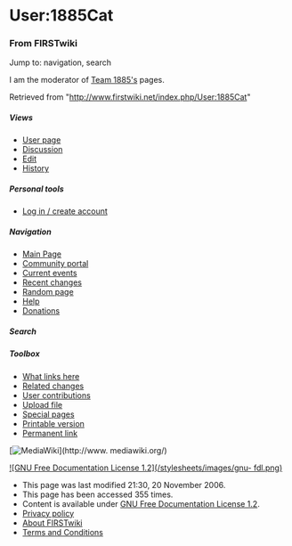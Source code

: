 # User:1885Cat

### From FIRSTwiki

Jump to: navigation, search

I am the moderator of [Team 1885's](/index.php/1885 "1885" ) pages.

Retrieved from "<http://www.firstwiki.net/index.php/User:1885Cat>"

##### Views

  * [User page](/index.php/User:1885Cat)
  * [Discussion](/index.php?title=User_talk:1885Cat&action=edit)
  * [Edit](/index.php?title=User:1885Cat&action=edit)
  * [History](/index.php?title=User:1885Cat&action=history)

##### Personal tools

  * [Log in / create account](/index.php?title=Special:Userlogin&returnto=User:1885Cat)

[](/index.php/Main_Page "Main Page" )

##### Navigation

  * [Main Page](/index.php/Main_Page)
  * [Community portal](/index.php/FIRSTwiki:Community_portal)
  * [Current events](/index.php/Current_events)
  * [Recent changes](/index.php/Special:Recentchanges)
  * [Random page](/index.php/Special:Random)
  * [Help](/index.php/Help:Contents)
  * [Donations](/index.php/FIRSTwiki:Site_support)

##### Search



##### Toolbox

  * [What links here](/index.php/Special:Whatlinkshere/User:1885Cat)
  * [Related changes](/index.php/Special:Recentchangeslinked/User:1885Cat)
  * [User contributions](/index.php/Special:Contributions/1885Cat)
  * [Upload file](/index.php/Special:Upload)
  * [Special pages](/index.php/Special:Specialpages)
  * [Printable version](/index.php?title=User:1885Cat&printable=yes)
  * [Permanent link](/index.php?title=User:1885Cat&oldid=51307)

[![MediaWiki](/skins/common/images/poweredby_mediawiki_88x31.png)](http://www.
mediawiki.org/)

[![GNU Free Documentation License 1.2](/stylesheets/images/gnu-
fdl.png)](http://www.gnu.org/copyleft/fdl.html)

  * This page was last modified 21:30, 20 November 2006.
  * This page has been accessed 355 times.
  * Content is available under [GNU Free Documentation License 1.2](http://www.gnu.org/copyleft/fdl.html "http://www.gnu.org/copyleft/fdl.html" ).
  * [Privacy policy](/index.php/FIRSTwiki:Privacy_policy "FIRSTwiki:Privacy policy" )
  * [About FIRSTwiki](/index.php/FIRSTwiki:About "FIRSTwiki:About" )
  * [Terms and Conditions](/index.php/FIRSTwiki:Terms_and_conditions "FIRSTwiki:Terms and conditions" )

